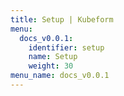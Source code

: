 ```yaml
---
title: Setup | Kubeform
menu:
  docs_v0.0.1:
    identifier: setup
    name: Setup
    weight: 30
menu_name: docs_v0.0.1
---
```



